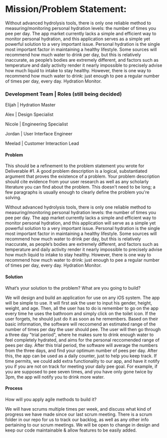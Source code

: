 # Mission/Problem Statement: 

Without advanced hydrolysis tools, there is only one reliable method to measuring/monitoring personal hydration levels: the number of times you pee per day. The app market currently lacks a simple and efficient way to monitor personal hydration, and this application serves as a simple yet powerful solution to a very important issue. Personal hydration is the single most important factor in maintaining a healthy lifestyle. Some sources will recommend how much water to drink per day, but this is relatively inaccurate, as people’s bodies are extremely different, and factors such as temperature and daily activity  render it nearly impossible to precisely advise how much liquid to intake to stay healthy. However, there is one way to recommend how much water to drink: just enough to pee a regular number of times per day, every day. Hydration Monitor. 


### Development Team | Roles (still being decided)


Elijah | Hydration Master

Alex | Design Specialist 

Nicole | Engineering Specialist 

Jordan | User Interface Engineer 

Meelad | Customer Interaction Lead 


#### Problem
This should be a refinement to the problem statement you wrote for Deliverable #1. 
A good problem description is a logical, substantiated argument that proves the existence of a problem. 
Your problem description should cite evidence from your user research as well as any scholarly literature you can find about the problem.
This doesn't need to be long; a few paragraphs is usually enough to clearly define the problem you're solving.

  Without advanced hydrolysis tools, there is only one reliable method to measuring/monitoring personal hydration levels: the number of
  times you pee per day. The app market currently lacks a simple and efficient way to monitor personal hydration, and this application
  will serve as a simple yet powerful solution to a very important issue. Personal hydration is the single most important factor in maintaining
  a healthy lifestyle. Some sources will recommend how much water to drink per day, but this is relatively inaccurate, as people’s
  bodies are extremely different, and factors such as temperature and daily activity render it nearly impossible to precisely advise how
  much liquid to intake to stay healthy. However, there is one way to recommend how much water to drink: just enough to pee a regular number
  of times per day, every day. Hydration Monitor.

#### Solution
What’s your solution to the problem? What are you going to build?

  We will design and build an application for use on any iOS system. The app will be simple to use. It will first ask the user to input his
  gender, height, weight, and age. Then, all the user has to do is remember to go on the app every time he uses the bathroom and simply
  click on the toilet icon. If the user forgets, he should just do it as soon as he remembers. Based on their basic information, the
  software will reccomend an estimated range of the number of times per day the user should pee. The user will then go through a three
  day "trial period", where he makes sure to drink enough water to feel completely hydrated, and aims for the personal reccomended range
  of pees per day. After this trial period, the software will average the numbers from the three days, and find your optimum number of
  pees per day. After this, the app can be used as a daily counter, just to help you keep track.
  If time permits, we could add extra functionality to our app, and have it notify you if you are not on track for meeting your daily pee
  goal. For example, if you are supposed to pee seven times, and you have only gone twice by 3pm, the app will notify you to drink more 
  water.

#### Process
How will you apply agile methods to build it? 

  We will have scrums multiple times per week, and discuss what kind of progress we have made since our last scrum meeting.
  There is a scrum folder in our repo for us to track our backlog, as well as any other info pertaining to our scrum meetings.
  We will be open to change in design and keep our code maintainable & allow features to be easily added. 
